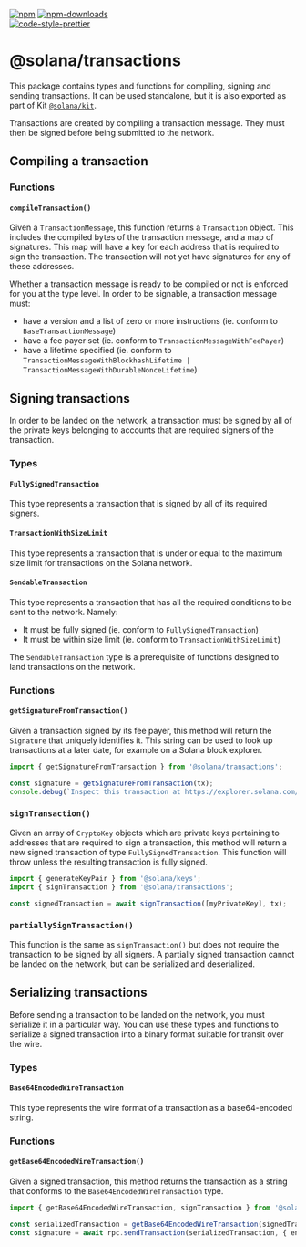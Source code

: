 [![npm][npm-image]][npm-url]
[![npm-downloads][npm-downloads-image]][npm-url]
<br />
[![code-style-prettier][code-style-prettier-image]][code-style-prettier-url]

[code-style-prettier-image]: https://img.shields.io/badge/code_style-prettier-ff69b4.svg?style=flat-square
[code-style-prettier-url]: https://github.com/prettier/prettier
[npm-downloads-image]: https://img.shields.io/npm/dm/@solana/transactions?style=flat
[npm-image]: https://img.shields.io/npm/v/@solana/transactions?style=flat
[npm-url]: https://www.npmjs.com/package/@solana/transactions

# @solana/transactions

This package contains types and functions for compiling, signing and sending transactions. It can be used standalone, but it is also exported as part of Kit [`@solana/kit`](https://github.com/anza-xyz/kit/tree/main/packages/kit).

Transactions are created by compiling a transaction message. They must then be signed before being submitted to the network.

## Compiling a transaction

### Functions

#### `compileTransaction()`

Given a `TransactionMessage`, this function returns a `Transaction` object. This includes the compiled bytes of the transaction message, and a map of signatures. This map will have a key for each address that is required to sign the transaction. The transaction will not yet have signatures for any of these addresses.

Whether a transaction message is ready to be compiled or not is enforced for you at the type level. In order to be signable, a transaction message must:

- have a version and a list of zero or more instructions (ie. conform to `BaseTransactionMessage`)
- have a fee payer set (ie. conform to `TransactionMessageWithFeePayer`)
- have a lifetime specified (ie. conform to `TransactionMessageWithBlockhashLifetime | TransactionMessageWithDurableNonceLifetime`)

## Signing transactions

In order to be landed on the network, a transaction must be signed by all of the private keys belonging to accounts that are required signers of the transaction.

### Types

#### `FullySignedTransaction`

This type represents a transaction that is signed by all of its required signers.

#### `TransactionWithSizeLimit`

This type represents a transaction that is under or equal to the maximum size limit for transactions on the Solana network.

#### `SendableTransaction`

This type represents a transaction that has all the required conditions to be sent to the network. Namely:

- It must be fully signed (ie. conform to `FullySignedTransaction`)
- It must be within size limit (ie. conform to `TransactionWithSizeLimit`)

The `SendableTransaction` type is a prerequisite of functions designed to land transactions on the network.

### Functions

#### `getSignatureFromTransaction()`

Given a transaction signed by its fee payer, this method will return the `Signature` that uniquely identifies it. This string can be used to look up transactions at a later date, for example on a Solana block explorer.

```ts
import { getSignatureFromTransaction } from '@solana/transactions';

const signature = getSignatureFromTransaction(tx);
console.debug(`Inspect this transaction at https://explorer.solana.com/tx/${signature}`);
```

### `signTransaction()`

Given an array of `CryptoKey` objects which are private keys pertaining to addresses that are required to sign a transaction, this method will return a new signed transaction of type `FullySignedTransaction`. This function will throw unless the resulting transaction is fully signed.

```ts
import { generateKeyPair } from '@solana/keys';
import { signTransaction } from '@solana/transactions';

const signedTransaction = await signTransaction([myPrivateKey], tx);
```

### `partiallySignTransaction()`

This function is the same as `signTransaction()` but does not require the transaction to be signed by all signers. A partially signed transaction cannot be landed on the network, but can be serialized and deserialized.

## Serializing transactions

Before sending a transaction to be landed on the network, you must serialize it in a particular way. You can use these types and functions to serialize a signed transaction into a binary format suitable for transit over the wire.

### Types

#### `Base64EncodedWireTransaction`

This type represents the wire format of a transaction as a base64-encoded string.

### Functions

#### `getBase64EncodedWireTransaction()`

Given a signed transaction, this method returns the transaction as a string that conforms to the `Base64EncodedWireTransaction` type.

```ts
import { getBase64EncodedWireTransaction, signTransaction } from '@solana/transactions';

const serializedTransaction = getBase64EncodedWireTransaction(signedTransaction);
const signature = await rpc.sendTransaction(serializedTransaction, { encoding: 'base64' }).send();
```
